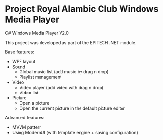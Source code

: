 Project Royal Alambic Club Windows Media Player
======================

C# Windows Media Player V2.0

This project was developed as part of the EPITECH .NET module.

Base features:

- WPF layout
- Sound
  - Global music list (add music by drag n drop)
  - Playlist management
- Video
  - Video player (add video with drag n drop)
  - Video list
- Picture
  - Open a picture
  - Open the current picture in the default picture editor

Advanced features:

- MVVM pattern
- Using ModernUI (with template engine + saving configuration)
